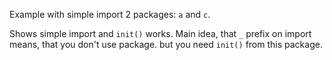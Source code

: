 Example with simple import 2 packages: `a` and `c`.

Shows simple import and `init()` works.
Main idea, that `_` prefix on import means, that you don't use package. but you need `init()` from this package.